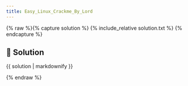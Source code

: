 ```yaml
---
title: Easy_Linux_Crackme_By_Lord
---
```


{% raw %}{% capture solution %}
{% include_relative solution.txt %}
{% endcapture %}

## 📝 Solution

{{ solution | markdownify }}

{% endraw %}
